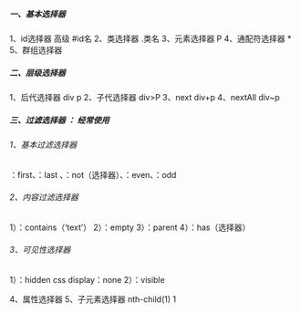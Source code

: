 ##### 一、基本选择器

1、id选择器 高级 #id名
2、类选择器  .类名
3、元素选择器  P
4、通配符选择器 * 
5、群组选择器 

##### 二、层级选择器

1、后代选择器 div p
2、子代选择器 div>P
3、next div+p
4、nextAll div~p

##### 三、过滤选择器   ：  经常使用

###### 1、基本过滤选择器

：first、：last 、：not（选择器）、：even、：odd

###### 2、内容过滤选择器

1）：contains（‘text’）
2）：empty
3）：parent
4）：has（选择器）

###### 3、可见性选择器

1）：hidden  css  display：none
2）：visible

4、属性选择器
5、子元素选择器
nth-child(1) 1